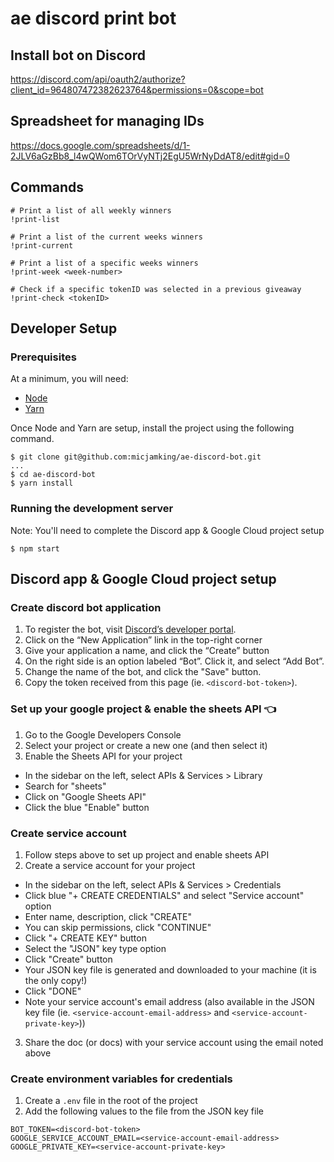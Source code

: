 # ae discord print bot

## Install bot on Discord
https://discord.com/api/oauth2/authorize?client_id=964807472382623764&permissions=0&scope=bot

## Spreadsheet for managing IDs
https://docs.google.com/spreadsheets/d/1-2JLV6aGzBb8_l4wQWom6TOrVyNTj2EgU5WrNyDdAT8/edit#gid=0

## Commands
```
# Print a list of all weekly winners
!print-list

# Print a list of the current weeks winners
!print-current

# Print a list of a specific weeks winners
!print-week <week-number>

# Check if a specific tokenID was selected in a previous giveaway
!print-check <tokenID>
```

## Developer Setup

### Prerequisites
At a minimum, you will need:
- [Node](https://github.com/nvm-sh/nvm#installing-and-updating)
- [Yarn](https://classic.yarnpkg.com/en/docs/install#mac-stable)

Once Node and Yarn are setup, install the project using the following command.
```
$ git clone git@github.com:micjamking/ae-discord-bot.git
...
$ cd ae-discord-bot
$ yarn install
```

### Running the development server
Note: You'll need to complete the Discord app & Google Cloud project setup
```
$ npm start
```

## Discord app & Google Cloud project setup

### Create discord bot application
1. To register the bot, visit [Discord’s developer portal](https://discord.com/developers/applications).
2. Click on the “New Application” link in the top-right corner
3. Give your application a name, and click the “Create” button
4. On the right side is an option labeled “Bot”. Click it, and select “Add Bot”.
5. Change the name of the bot, and click the "Save" button.
6. Copy the token received from this page (ie. `<discord-bot-token>`).

### Set up your google project & enable the sheets API 👈
1. Go to the Google Developers Console
2. Select your project or create a new one (and then select it)
3. Enable the Sheets API for your project
  - In the sidebar on the left, select APIs & Services > Library
  - Search for "sheets"
  - Click on "Google Sheets API"
  - Click the blue "Enable" button

### Create service account
1. Follow steps above to set up project and enable sheets API
2. Create a service account for your project
  - In the sidebar on the left, select APIs & Services > Credentials
  - Click blue "+ CREATE CREDENTIALS" and select "Service account" option
  - Enter name, description, click "CREATE"
  - You can skip permissions, click "CONTINUE"
  - Click "+ CREATE KEY" button
  - Select the "JSON" key type option
  - Click "Create" button
  - Your JSON key file is generated and downloaded to your machine (it is the only copy!)
  - Click "DONE"
  - Note your service account's email address (also available in the JSON key file (ie. `<service-account-email-address>` and `<service-account-private-key>`))
3. Share the doc (or docs) with your service account using the email noted above

### Create environment variables for credentials
1. Create a `.env` file in the root of the project
2. Add the following values to the file from the JSON key file
```
BOT_TOKEN=<discord-bot-token>
GOOGLE_SERVICE_ACCOUNT_EMAIL=<service-account-email-address>
GOOGLE_PRIVATE_KEY=<service-account-private-key>
```